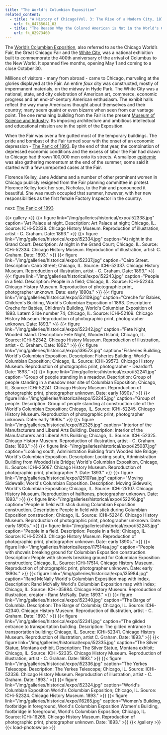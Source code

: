 ```yaml
---
title: "The World's Columbian Exposition"
related_content:
  - title: "A History of Chicago(Vol. 3: The Rise of a Modern City, 1871-1893)"
    url: fk_04755641_03
  - title: "The Reason Why the Colored American is Not in the World's Columbian Exposition"
    url: fk_02973460
---
```

The [World’s Columbian Exposition](http://www.encyclopedia.chicagohistory.org/pages/1386.html), also referred to as the Chicago World’s Fair, the Great Chicago Fair and the [White City](http://eriklarsonbooks.com/), was a national exhibition built to commemorate the 400th anniversary of the arrival of Columbus to the New World. It spanned five months, opening May 1 and coming to a close October 30.

Millions of visitors - many from abroad - came to Chicago, marveling at the glories displayed at the Fair. An entire *faux* city was constructed, mostly of impermanent materials, on the midway in Hyde Park. The White City was a national, state, and city celebration of American art, commerce, economic progress and an end-of-century American enthusiasm. The exhibit halls reflect the way many Americans thought about themselves and their country; many seem quaint or even bizarre when seen from our vantage point. The one remaining building from the Fair is the present [Museum of Science and Industry](https://www.msichicago.org/). Its imposing architecture and ambitious intellectual and educational mission are in the spirit of the Exposition.

When the Fair was over a fire gutted most of the temporary buildings. The pride and bombast of the Fair turned sour with the onset of an economic depression - [The Panic of 1893](/historical/panic/). By the end of that year, the combination of depressed economic conditions and the excess of labor the Fair had drawn to Chicago had thrown 100,000 men onto its streets. A smallpox [epidemic](http://www.encyclopedia.chicagohistory.org/pages/432.html) was also gathering momentum at the end of the summer; some said it started with a few unreported cases at the Fair.

Florence Kelley, Jane Addams and a number of other prominent women in Chicago publicly resigned	from the Fair planning committee in protest. Florence Kelley took her son, Nicholas, to the Fair and pronounced it beautiful. She was much occupied that summer, however, with her new responsibilities as the first female Factory Inspector in the country.

next:  [The Panic of 1893](/historical/panic/)

{{< gallery >}}
  {{< figure link="/img/galleries/historical/expo/i52338.jpg" caption="Art Palace at night. Description: Art Palace at night; Chicago, IL. Source: ICHi-52338. Chicago History Museum. Reproduction of illustration, artist - C. Graham. Date: 1893." >}}
  {{< figure link="/img/galleries/historical/expo/i52334.jpg" caption="At night in the Grand Court. Description: At night in the Grand Court; Chicago, IL. Source: ICHi-52334. Chicago History Museum. Reproduction of illustration, artist: C. Graham. Date: 1893." >}}
  {{< figure link="/img/galleries/historical/expo/i52337.jpg" caption="Cairo Street. Description: Cairo Street; Chicago, IL. Source: ICHi-52337. Chicago History Museum. Reproduction of illustration, artist - C. Graham. Date: 1893." >}}
  {{< figure link="/img/galleries/historical/expo/i52243.jpg" caption="People in a field. Description: People in a field; Chicago, IL. Source: ICHi-52243. Chicago History Museum. Reproduction of photographic print, photographer unknown. Date: early 1890s." >}}
  {{< figure link="/img/galleries/historical/expo/i52109.jpg" caption="Creche for Babies, Children's Building, World's Columbian Exposition of 1893. Description: Creche for Babies, Children's Building, World's Columbian Exposition of 1893. Latern Slide number 74; Chicago, IL. Source: ICHi-52109. Chicago History Museum. Reproduction of photographic print, photographer unknown. Date: 1893." >}}
  {{< figure link="/img/galleries/historical/expo/i52342.jpg" caption="Fete Night, Wooded Island. Description: Fete Night, Wooded Island; Chicago, IL. Source: ICHi-52342. Chicago History Museum. Reproduction of illustration, artist - C. Graham. Date: 1892." >}}
  {{< figure link="/img/galleries/historical/expo/i39573.jpg" caption="Fisheries Building; World's Columbian Exposition. Description: Fisheries Building; World's Columbian Exposition; Chicago, IL. Source: ICHi-39573. Chicago History Museum. Reproduction of photographic print, photographer - Deardorff. Date: 1893." >}}
  {{< figure link="/img/galleries/historical/expo/i52241.jpg" caption="Group of people standing in a meadow. Description: Group of people standing in a meadow near site of Columbian Exposition; Chicago, IL. Source: ICHi-52241. Chicago History Museum. Reproduction of photographic print, photographer unknown. Date: early 1890s." >}}
  {{< figure link="/img/galleries/historical/expo/i52245.jpg" caption="Group of people. Description: Group of people standing at construction site of the World's Columbian Exposition; Chicago, IL. Source: ICHi-52245. Chicago History Museum. Reproduction of photographic print, photographer unknown. Date: early 1890s." >}}
  {{< figure link="/img/galleries/historical/expo/i52325.jpg" caption="Interior of the Manufacturers and Liberal Arts Building. Description: Interior of the Manufacturers and Liberal Arts Building; Chicago, IL. Source: ICHi-52325. Chicago History Museum. Reproduction of illustration, artist - C. Graham. Date: 1893." >}}
  {{< figure link="/img/galleries/historical/expo/i25087.jpg" caption="Looking south, Administration Building from Wooded Isle Bridge; World's Columbian Exposition. Description: Looking south, Administration Building from Wooded Isle Bridge; World's Columbian Exposition, Chicago, IL. Source: ICHi-25087. Chicago History Museum. Reproduction of photographic print, photographer ?. Date: 1893." >}}
  {{< figure link="/img/galleries/historical/expo/i25107aa.jpg" caption="Moving Sidewalk; World's Columbian Exposition. Description: Moving Sidewalk; World's Columbian Exposition; Chicago, IL. Source: ICHi-25107. Chicago History Museum. Reproduction of halftones, photographer unknown. Date: 1893." >}}
  {{< figure link="/img/galleries/historical/expo/i52246.jpg" caption="People in field with stick during Columbian Exposition construction. Description: People in field with stick during Columbian Exposition construction; Chicago, IL. Source: ICHi-52246. Chicago History Museum. Reproduction of photographic print, photographer unknown. Date: early 1890s." >}}
  {{< figure link="/img/galleries/historical/expo/i52243.jpg" caption="People in a field. Description: People in a field; Chicago, IL. Source: ICHi-52243. Chicago History Museum. Reproduction of photographic print, photographer unknown. Date: early 1890s." >}}
  {{< figure link="/img/galleries/historical/expo/i17514aa.jpg" caption="People with shovels breaking ground for Columbian Exposition construction. Description: People with shovels breaking ground for Columbian Exposition construction; Chicago, IL. Source: ICHi-17514. Chicago History Museum. Reproduction of photographic print, photographer unknown. Date: early 1890s." >}}
  {{< figure link="/img/galleries/historical/expo/i35984.jpg" caption="Rand McNally World's Columbian Exposition map with index. Description: Rand McNally World's Columbian Exposition map with index; Chicago, IL. Source: ICHi-35984. Chicago History Museum. Reproduction of illustration, creator - Rand McNally. Date: 1893." >}}
  {{< figure link="/img/galleries/historical/expo/i52340.jpg" caption="The Barge of Columbia. Description: The Barge of Columbia; Chicago, IL. Source: ICHi-42340. Chicago History Museum. Reproduction of illustration, artist - C. Graham. Date: 1893." >}}
  {{< figure link="/img/galleries/historical/expo/i52341.jpg" caption="The gilded entrance to transportation building. Description: The gilded entrance to transportation building; Chicago, IL. Source: ICHi-52341. Chicago History Museum. Reproduction of illustration, artist C. Graham. Date: 1893." >}}
  {{< figure link="/img/galleries/historical/expo/i52335.jpg" caption="The Silver Statue, Montana exhibit. Description: The Silver Statue, Montana exhibit; Chicago, IL. Source: ICHi-52335. Chicago History Museum. Reproduction of illustration, artist - C. Graham. Date: 1893." >}}
  {{< figure link="/img/galleries/historical/expo/i52336.jpg" caption="The Yerkes Telescope. Description: The Yerkes Telescope; Chicago, IL. Source: ICHi-52336. Chicago History Museum. Reproduction of illustration, artist - C. Graham. Date: 1893." >}}
  {{< figure link="/img/galleries/historical/expo/i52324.jpg" caption="World's Columbian Exposition World's Columbian Exposition; Chicago, IL. Source: ICHi-52324. Chicago History Museum. 1893." >}}
  {{< figure link="/img/galleries/historical/expo/i16265.jpg" caption="Women's Building, footbridge in foreground, World's Columbian Exposition Women's Building, footbridge in foreground, World's Columbian Exposition; Chicago, IL. Source: ICHi-16265. Chicago History Museum. Reproduction of photographic print, photographer unknown. Date: 1893." >}}
{{< /gallery >}} {{< load-photoswipe >}}
